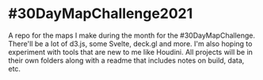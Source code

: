 # #30DayMapChallenge2021

A repo for the maps I make during the month for the #30DayMapChallenge. There'll be a lot of d3.js, some Svelte, deck.gl and more. I'm also hoping to experiment with tools that are new to me like Houdini. All projects will be in their own folders along with a readme that includes notes on build, data, etc.